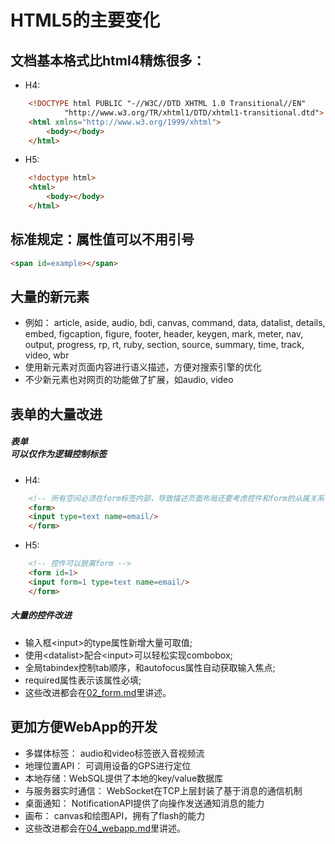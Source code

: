# HTML5的主要变化

## 文档基本格式比html4精炼很多：

* H4:
```html
    <!DOCTYPE html PUBLIC "-//W3C//DTD XHTML 1.0 Transitional//EN"
            "http://www.w3.org/TR/xhtml1/DTD/xhtml1-transitional.dtd">
    <html xmlns="http://www.w3.org/1999/xhtml">
        <body></body>
    </html>
```

* H5:
```html
    <!doctype html>
    <html>
        <body></body>
    </html>
```

## 标准规定：属性值可以不用引号

```html
<span id=example></span>
```

## 大量的新元素

* 例如： article, aside, audio, bdi, canvas, command, data, datalist, details, embed, figcaption, figure, footer, header, keygen, mark, meter, nav, output, progress, rp, rt, ruby, section, source, summary, time, track, video, wbr
* 使用新元素对页面内容进行语义描述，方便对搜索引擎的优化
* 不少新元素也对网页的功能做了扩展，如audio, video

## 表单的大量改进

##### 表单<form>可以仅作为逻辑控制标签

* H4:
```html
    <!-- 所有空间必须在form标签内部，导致描述页面布局还要考虑控件和form的从属关系 -->
    <form>
    <input type=text name=email/>
    </form>
```

* H5:
```html
    <!-- 控件可以脱离form -->
    <form id=1>
    <input form=1 type=text name=email/>
    </form>
```

##### 大量的控件改进

* 输入框&lt;input&gt;的type属性新增大量可取值;
* 使用&lt;datalist&gt;配合&lt;input&gt;可以轻松实现combobox;
* 全局tabindex控制tab顺序，和autofocus属性自动获取输入焦点;
* required属性表示该属性必填;
* 这些改进都会在[02_form.md](02_form.md)里讲述。

## 更加方便WebApp的开发

* 多媒体标签： audio和video标签嵌入音视频流
* 地理位置API： 可调用设备的GPS进行定位
* 本地存储：WebSQL提供了本地的key/value数据库
* 与服务器实时通信： WebSocket在TCP上层封装了基于消息的通信机制
* 桌面通知： NotificationAPI提供了向操作发送通知消息的能力
* 画布： canvas和绘图API，拥有了flash的能力
* 这些改进都会在[04_webapp.md](04_we.md)里讲述。